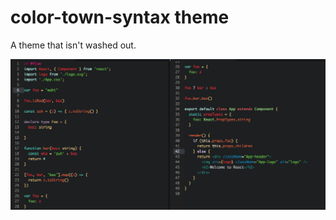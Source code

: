 # color-town-syntax theme

A theme that isn't washed out.

![A screenshot of color town syntax theme](https://raw.githubusercontent.com/crismali/color-town-syntax/master/color-town-example.png)
